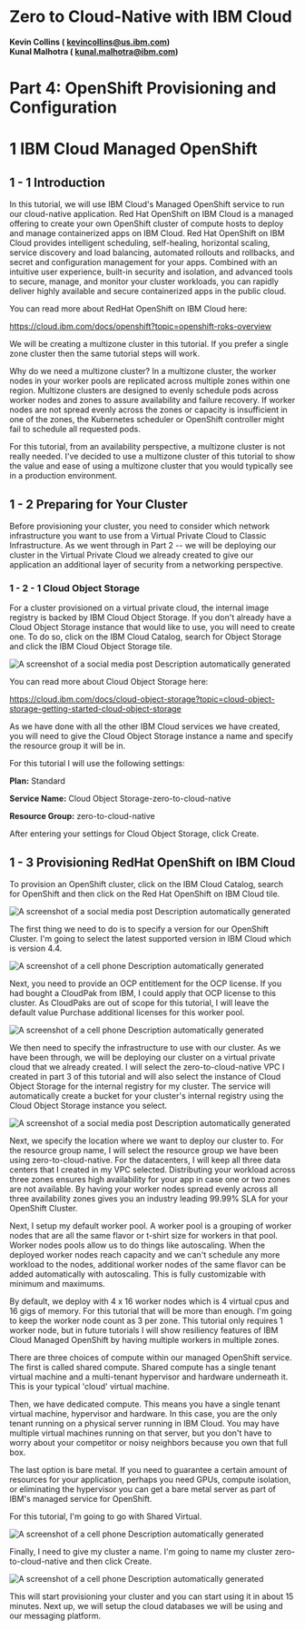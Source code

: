 Zero to Cloud-Native with IBM Cloud
===================================
**Kevin Collins ( kevincollins@us.ibm.com)**  
**Kunal Malhotra ( kunal.malhotra@ibm.com)**

Part 4: OpenShift Provisioning and Configuration
================================================

1 IBM Cloud Managed OpenShift
=============================

1 - 1 Introduction
-----------------

In this tutorial, we will use IBM Cloud's Managed OpenShift service to
run our cloud-native application. Red Hat OpenShift on IBM Cloud is a
managed offering to create your own OpenShift cluster of compute hosts
to deploy and manage containerized apps on IBM Cloud. Red Hat OpenShift
on IBM Cloud provides intelligent scheduling, self-healing, horizontal
scaling, service discovery and load balancing, automated rollouts and
rollbacks, and secret and configuration management for your apps.
Combined with an intuitive user experience, built-in security and
isolation, and advanced tools to secure, manage, and monitor your
cluster workloads, you can rapidly deliver highly available and secure
containerized apps in the public cloud.

You can read more about RedHat OpenShift on IBM Cloud here:

<https://cloud.ibm.com/docs/openshift?topic=openshift-roks-overview>

We will be creating a multizone cluster in this tutorial. If you prefer
a single zone cluster then the same tutorial steps will work.

Why do we need a multizone cluster? In a multizone cluster, the worker
nodes in your worker pools are replicated across multiple zones within
one region. Multizone clusters are designed to evenly schedule pods
across worker nodes and zones to assure availability and failure
recovery. If worker nodes are not spread evenly across the zones or
capacity is insufficient in one of the zones, the Kubernetes scheduler
or OpenShift controller might fail to schedule all requested pods.

For this tutorial, from an availability perspective, a multizone cluster
is not really needed. I've decided to use a multizone cluster of this
tutorial to show the value and ease of using a multizone cluster that
you would typically see in a production environment.

## 1 - 2 Preparing for Your Cluster

Before provisioning your cluster, you need to consider which network
infrastructure you want to use from a Virtual Private Cloud to Classic
Infrastructure. As we went through in Part 2 -- we will be deploying our
cluster in the Virtual Private Cloud we already created to give our
application an additional layer of security from a networking
perspective.

### 1 - 2 - 1 Cloud Object Storage

For a cluster provisioned on a virtual private cloud, the internal image
registry is backed by IBM Cloud Object Storage. If you don't already
have a Cloud Object Storage instance that would like to use, you will
need to create one. To do so, click on the IBM Cloud Catalog, search for
Object Storage and click the IBM Cloud Object Storage tile.

![A screenshot of a social media post Description automatically
generated](.//media/image1.png)

You can read more about Cloud Object Storage here:

<https://cloud.ibm.com/docs/cloud-object-storage?topic=cloud-object-storage-getting-started-cloud-object-storage>

As we have done with all the other IBM Cloud services we have created,
you will need to give the Cloud Object Storage instance a name and
specify the resource group it will be in.

For this tutorial I will use the following settings:

**Plan:** Standard

**Service Name:** Cloud Object Storage-zero-to-cloud-native

**Resource Group:** zero-to-cloud-native

After entering your settings for Cloud Object Storage, click Create.

## 1 - 3 Provisioning RedHat OpenShift on IBM Cloud

To provision an OpenShift cluster, click on the IBM Cloud Catalog,
search for OpenShift and then click on the Red Hat OpenShift on IBM
Cloud tile.

![A screenshot of a social media post Description automatically
generated](.//media/image2.png)

The first thing we need to do is to specify a version for our OpenShift
Cluster. I'm going to select the latest supported version in IBM Cloud
which is version 4.4.

![A screenshot of a cell phone Description automatically
generated](.//media/image3.png)

Next, you need to provide an OCP entitlement for the OCP license. If you
had bought a CloudPak from IBM, I could apply that OCP license to this
cluster. As CloudPaks are out of scope for this tutorial, I will leave
the default value Purchase additional licenses for this worker pool.

![A screenshot of a cell phone Description automatically
generated](.//media/image4.png)

We then need to specify the infrastructure to use with our cluster. As
we have been through, we will be deploying our cluster on a virtual
private cloud that we already created. I will select the
zero-to-cloud-native VPC I created in part 3 of this tutorial and will
also select the instance of Cloud Object Storage for the internal
registry for my cluster. The service will automatically create a bucket
for your cluster's internal registry using the Cloud Object Storage
instance you select.

![A screenshot of a social media post Description automatically
generated](.//media/image5.png)

Next, we specify the location where we want to deploy our cluster to.
For the resource group name, I will select the resource group we have
been using zero-to-cloud-native. For the datacenters, I will keep all
three data centers that I created in my VPC selected. Distributing your
workload across three zones ensures high availability for your app in
case one or two zones are not available. By having your worker nodes
spread evenly across all three availability zones gives you an industry
leading 99.99% SLA for your OpenShift Cluster.

Next, I setup my default worker pool. A worker pool is a grouping of
worker nodes that are all the same flavor or t-shirt size for workers in
that pool. Worker nodes pools allow us to do things like autoscaling.
When the deployed worker nodes reach capacity and we can't schedule any
more workload to the nodes, additional worker nodes of the same flavor
can be added automatically with autoscaling. This is fully customizable
with minimum and maximums.

By default, we deploy with 4 x 16 worker nodes which is 4 virtual cpus
and 16 gigs of memory. For this tutorial that will be more than enough.
I'm going to keep the worker node count as 3 per zone. This tutorial
only requires 1 worker node, but in future tutorials I will show
resiliency features of IBM Cloud Managed OpenShift by having multiple
workers in multiple zones.

There are three choices of compute within our managed OpenShift service.
The first is called shared compute. Shared compute has a single tenant
virtual machine and a multi-tenant hypervisor and hardware underneath
it. This is your typical 'cloud' virtual machine.

Then, we have dedicated compute. This means you have a single tenant
virtual machine, hypervisor and hardware. In this case, you are the only
tenant running on a physical server running in IBM Cloud. You may have
multiple virtual machines running on that server, but you don't have to
worry about your competitor or noisy neighbors because you own that full
box.

The last option is bare metal. If you need to guarantee a certain amount
of resources for your application, perhaps you need GPUs, compute
isolation, or eliminating the hypervisor you can get a bare metal server
as part of IBM's managed service for OpenShift.

For this tutorial, I'm going to go with Shared Virtual.

![A screenshot of a cell phone Description automatically
generated](.//media/image6.png)

Finally, I need to give my cluster a name. I'm going to name my cluster
zero-to-cloud-native and then click Create.

![A screenshot of a cell phone Description automatically
generated](.//media/image7.png)

This will start provisioning your cluster and you can start using it in
about 15 minutes. Next up, we will setup the cloud databases we will be
using and our messaging platform.
